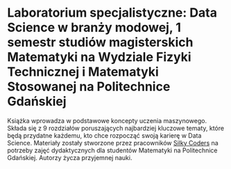 # Laboratorium specjalistyczne: Data Science w branży modowej, 1 semestr studiów magisterskich Matematyki na Wydziale Fizyki Technicznej i Matematyki Stosowanej na Politechnice Gdańskiej

Książka wprowadza w podstawowe koncepty uczenia maszynowego.
Składa się z 9 rozdziałów poruszających najbardziej kluczowe tematy, które będą przydatne każdemu, kto chce rozpocząć swoją karierę w Data Science.
Materiały zostały stworzone przez pracowników [Silky Coders](https://www.silkycoders.com/) na potrzeby zajęć dydaktycznych dla studentów Matematyki na Politechnice Gdańskiej.
Autorzy życza przyjemnej nauki.